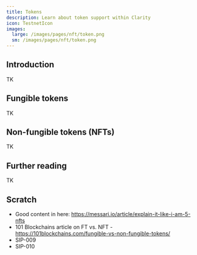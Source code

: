 ```yaml
---
title: Tokens
description: Learn about token support within Clarity
icon: TestnetIcon
images:
  large: /images/pages/nft/token.png
  sm: /images/pages/nft/token.png
---
```


## Introduction

TK

## Fungible tokens

TK

## Non-fungible tokens (NFTs)

TK

## Further reading

TK

## Scratch

- Good content in here: https://messari.io/article/explain-it-like-i-am-5-nfts
- 101 Blockchains article on FT vs. NFT - https://101blockchains.com/fungible-vs-non-fungible-tokens/
- SIP-009
- SIP-010
